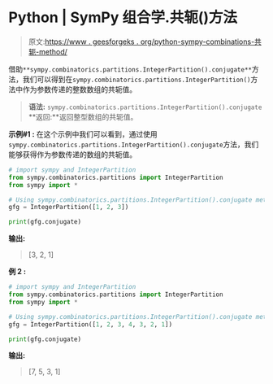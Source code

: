 # Python | SymPy 组合学.共轭()方法

> 原文:[https://www . geesforgeks . org/python-sympy-combinations-共轭-method/](https://www.geeksforgeeks.org/python-sympy-combinatorics-conjugate-method/)

借助`**sympy.combinatorics.partitions.IntegerPartition().conjugate**`方法，我们可以得到在`sympy.combinatorics.partitions.IntegerPartition()`方法中作为参数传递的整数数组的共轭值。

> **语法:** `sympy.combinatorics.partitions.IntegerPartition().conjugate`
> **返回:**返回整型数组的共轭值。

**示例#1 :**
在这个示例中我们可以看到，通过使用`sympy.combinatorics.partitions.IntegerPartition().conjugate`方法，我们能够获得作为参数传递的数组的共轭值。

```py
# import sympy and IntegerPartition
from sympy.combinatorics.partitions import IntegerPartition
from sympy import *

# Using sympy.combinatorics.partitions.IntegerPartition().conjugate method
gfg = IntegerPartition([1, 2, 3])

print(gfg.conjugate)
```

**输出:**

> [3, 2, 1]

**例 2 :**

```py
# import sympy and IntegerPartition
from sympy.combinatorics.partitions import IntegerPartition
from sympy import *

# Using sympy.combinatorics.partitions.IntegerPartition().conjugate method
gfg = IntegerPartition([1, 2, 3, 4, 3, 2, 1])

print(gfg.conjugate)
```

**输出:**

> [7, 5, 3, 1]